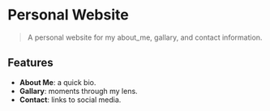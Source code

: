 # Personal Website

> A personal website for my about_me, gallary, and contact information.


## Features

- **About Me**: a quick bio.
- **Gallary**: moments through my lens.
- **Contact**: links to social media.
